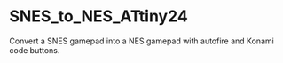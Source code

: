 # SNES_to_NES_ATtiny24
Convert a SNES gamepad into a NES gamepad with autofire and Konami code buttons.
